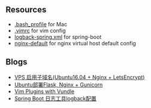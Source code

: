 
## Resources 
* [.bash_profile](https://github.com/lxyu0405/resources/blob/update/.bash_profile) for Mac
* [.vimrc](https://github.com/lxyu0405/resources/blob/update/.vimrc) for vim config
* [logback-spring.xml](https://github.com/lxyu0405/resources/blob/update/logback-spring.xml) for spring-boot
* [nginx-default](https://github.com/lxyu0405/resources/blob/update/nginx-default) for nginx virtual host default config

## Blogs
* [VPS 启用子域名(Ubuntu16.04 + Nginx + LetsEncrypt)](https://github.com/lxyu0405/resources/blob/update/VPS%20%E5%90%AF%E7%94%A8%E5%AD%90%E5%9F%9F%E5%90%8D(Ubuntu16.04%20%2B%20Nginx%20%2B%20LetsEncrypt).md)
* [Ubuntu部署Flask, Nginx + Gunicorn](https://github.com/lxyu0405/resources/blob/update/Ubuntu%E9%83%A8%E7%BD%B2Flask%2C%20Nginx%20%2B%20Gunicorn.pdf)
* [Vim Plugins with Vundle](https://github.com/lxyu0405/resources/blob/update/Vim%20Plugins%20with%20Vundle.md)
* [Spring Boot 日志工具logback配置](https://github.com/lxyu0405/resources/blob/update/SpringBoot%E6%97%A5%E5%BF%97%E5%B7%A5%E5%85%B7logback%E9%85%8D%E7%BD%AE.md)
